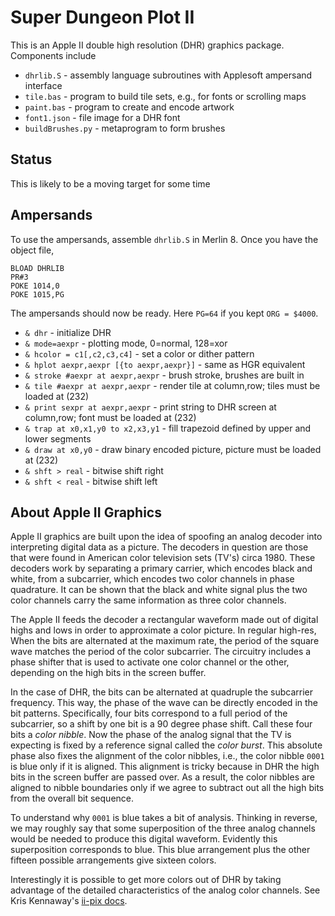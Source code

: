 # Super Dungeon Plot II

This is an Apple II double high resolution (DHR) graphics package.  Components include

* `dhrlib.S` - assembly language subroutines with Applesoft ampersand interface
* `tile.bas` - program to build tile sets, e.g., for fonts or scrolling maps
* `paint.bas` - program to create and encode artwork
* `font1.json` - file image for a DHR font
* `buildBrushes.py` - metaprogram to form brushes

## Status

This is likely to be a moving target for some time

## Ampersands

To use the ampersands, assemble `dhrlib.S` in Merlin 8.  Once you have the object file,
```bas
BLOAD DHRLIB
PR#3
POKE 1014,0
POKE 1015,PG 
```
The ampersands should now be ready.  Here `PG=64` if you kept `ORG = $4000`.

* `& dhr` - initialize DHR
* `& mode=aexpr` - plotting mode, 0=normal, 128=xor
* `& hcolor = c1[,c2,c3,c4]` - set a color or dither pattern
* `& hplot aexpr,aexpr [{to aexpr,aexpr}]` - same as HGR equivalent
* `& stroke #aexpr at aexpr,aexpr` - brush stroke, brushes are built in
* `& tile #aexpr at aexpr,aexpr` - render tile at column,row; tiles must be loaded at (232)
* `& print sexpr at aexpr,aexpr` - print string to DHR screen at column,row; font must be loaded at (232)
* `& trap at x0,x1,y0 to x2,x3,y1` - fill trapezoid defined by upper and lower segments
* `& draw at x0,y0` - draw binary encoded picture, picture must be loaded at (232)
* `& shft > real` - bitwise shift right
* `& shft < real` - bitwise shift left

## About Apple II Graphics

Apple II graphics are built upon the idea of spoofing an analog decoder into interpreting digital data as a picture.  The decoders in question are those that were found in American color television sets (TV's) circa 1980.  These decoders work by separating a primary carrier, which encodes black and white, from a subcarrier, which encodes two color channels in phase quadrature.  It can be shown that the black and white signal plus the two color channels carry the same information as three color channels.

The Apple II feeds the decoder a rectangular waveform made out of digital highs and lows in order to approximate a color picture.  In regular high-res, When the bits are alternated at the maximum rate, the period of the square wave matches the period of the color subcarrier.  The circuitry includes a phase shifter that is used to activate one color channel or the other, depending on the high bits in the screen buffer.

In the case of DHR, the bits can be alternated at quadruple the subcarrier frequency.  This way, the phase of the wave can be directly encoded in the bit patterns.  Specifically, four bits correspond to a full period of the subcarrier, so a shift by one bit is a 90 degree phase shift.  Call these four bits a *color nibble*.  Now the phase of the analog signal that the TV is expecting is fixed by a reference signal called the *color burst*.  This absolute phase also fixes the alignment of the color nibbles, i.e., the color nibble `0001` is blue only if it is aligned.  This alignment is tricky because in DHR the high bits in the screen buffer are passed over.  As a result, the color nibbles are aligned to nibble boundaries only if we agree to subtract out all the high bits from the overall bit sequence.

To understand why `0001` is blue takes a bit of analysis.  Thinking in reverse, we may roughly say that some superposition of the three analog channels would be needed to produce this digital waveform.  Evidently this superposition corresponds to blue.  This blue arrangement plus the other fifteen possible arrangements give sixteen colors.

Interestingly it is possible to get more colors out of DHR by taking advantage of the detailed characteristics of the analog color channels.  See Kris Kennaway's [ii-pix docs](https://github.com/KrisKennaway/ii-pix/blob/main/docs/dhr.md).